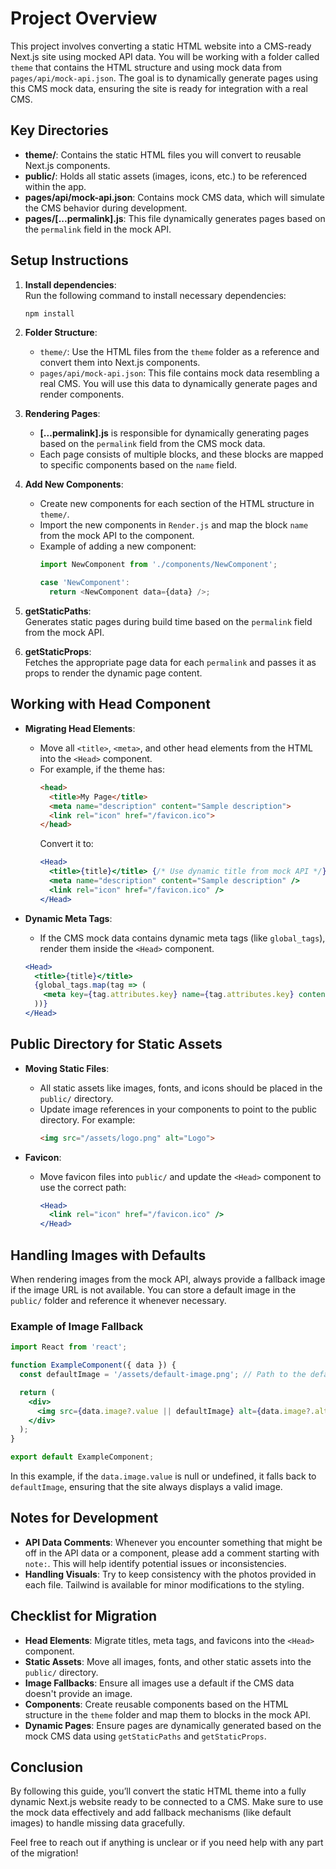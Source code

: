 
# Project Overview

This project involves converting a static HTML website into a CMS-ready Next.js site using mocked API data. You will be working with a folder called `theme` that contains the HTML structure and using mock data from `pages/api/mock-api.json`. The goal is to dynamically generate pages using this CMS mock data, ensuring the site is ready for integration with a real CMS.

## Key Directories

- **theme/**: Contains the static HTML files you will convert to reusable Next.js components.
- **public/**: Holds all static assets (images, icons, etc.) to be referenced within the app.
- **pages/api/mock-api.json**: Contains mock CMS data, which will simulate the CMS behavior during development.
- **pages/[...permalink].js**: This file dynamically generates pages based on the `permalink` field in the mock API.

## Setup Instructions

1. **Install dependencies**:  
   Run the following command to install necessary dependencies:
   ```bash
   npm install
   ```

2. **Folder Structure**:  
   - `theme/`: Use the HTML files from the `theme` folder as a reference and convert them into Next.js components.
   - `pages/api/mock-api.json`: This file contains mock data resembling a real CMS. You will use this data to dynamically generate pages and render components.

3. **Rendering Pages**:
   - **[...permalink].js** is responsible for dynamically generating pages based on the `permalink` field from the CMS mock data.
   - Each page consists of multiple blocks, and these blocks are mapped to specific components based on the `name` field.

4. **Add New Components**:
   - Create new components for each section of the HTML structure in `theme/`.
   - Import the new components in `Render.js` and map the block `name` from the mock API to the component.
   - Example of adding a new component:
     ```js
     import NewComponent from './components/NewComponent';

     case 'NewComponent':
       return <NewComponent data={data} />;
     ```

5. **getStaticPaths**:  
   Generates static pages during build time based on the `permalink` field from the mock API.

6. **getStaticProps**:  
   Fetches the appropriate page data for each `permalink` and passes it as props to render the dynamic page content.

## Working with Head Component

- **Migrating Head Elements**:
   - Move all `<title>`, `<meta>`, and other head elements from the HTML into the `<Head>` component.
   - For example, if the theme has:
     ```html
     <head>
       <title>My Page</title>
       <meta name="description" content="Sample description">
       <link rel="icon" href="/favicon.ico">
     </head>
     ```
     Convert it to:
     ```jsx
     <Head>
       <title>{title}</title> {/* Use dynamic title from mock API */}
       <meta name="description" content="Sample description" />
       <link rel="icon" href="/favicon.ico" />
     </Head>
     ```

- **Dynamic Meta Tags**:
   - If the CMS mock data contains dynamic meta tags (like `global_tags`), render them inside the `<Head>` component.
   ```jsx
   <Head>
     <title>{title}</title>
     {global_tags.map(tag => (
       <meta key={tag.attributes.key} name={tag.attributes.key} content={tag.attributes.content} />
     ))}
   </Head>
   ```

## Public Directory for Static Assets

- **Moving Static Files**:
   - All static assets like images, fonts, and icons should be placed in the `public/` directory.
   - Update image references in your components to point to the public directory. For example:
     ```html
     <img src="/assets/logo.png" alt="Logo">
     ```

- **Favicon**:
   - Move favicon files into `public/` and update the `<Head>` component to use the correct path:
     ```jsx
     <Head>
       <link rel="icon" href="/favicon.ico" />
     </Head>
     ```

## Handling Images with Defaults

When rendering images from the mock API, always provide a fallback image if the image URL is not available. You can store a default image in the `public/` folder and reference it whenever necessary.

### Example of Image Fallback

```jsx
import React from 'react';

function ExampleComponent({ data }) {
  const defaultImage = '/assets/default-image.png'; // Path to the default image in public/

  return (
    <div>
      <img src={data.image?.value || defaultImage} alt={data.image?.alt || 'Default Image'} />
    </div>
  );
}

export default ExampleComponent;
```

In this example, if the `data.image.value` is null or undefined, it falls back to `defaultImage`, ensuring that the site always displays a valid image.

## Notes for Development

- **API Data Comments**: Whenever you encounter something that might be off in the API data or a component, please add a comment starting with `note:`. This will help identify potential issues or inconsistencies.
- **Handling Visuals**: Try to keep consistency with the photos provided in each file. Tailwind is available for minor modifications to the styling.

## Checklist for Migration

- **Head Elements**: Migrate titles, meta tags, and favicons into the `<Head>` component.
- **Static Assets**: Move all images, fonts, and other static assets into the `public/` directory.
- **Image Fallbacks**: Ensure all images use a default if the CMS data doesn't provide an image.
- **Components**: Create reusable components based on the HTML structure in the `theme` folder and map them to blocks in the mock API.
- **Dynamic Pages**: Ensure pages are dynamically generated based on the mock CMS data using `getStaticPaths` and `getStaticProps`.

## Conclusion

By following this guide, you’ll convert the static HTML theme into a fully dynamic Next.js website ready to be connected to a CMS. Make sure to use the mock data effectively and add fallback mechanisms (like default images) to handle missing data gracefully.

Feel free to reach out if anything is unclear or if you need help with any part of the migration!
